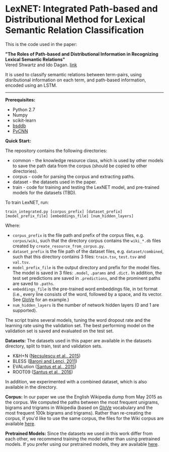 # LexNET: Integrated Path-based and Distributional Method for Lexical Semantic Relation Classification

This is the code used in the paper:

<b>"The Roles of Path-based and Distributional Information in Recognizing Lexical Semantic Relations"</b><br/>
Vered Shwartz and Ido Dagan. [link](http://arxiv.org/abs/???)

It is used to classify semantic relations between term-pairs, using disributional information on each term, and path-based information, encoded using an LSTM.

***

<b>Prerequisites:</b>
* Python 2.7
* Numpy
* scikit-learn
* [bsddb](https://docs.python.org/2/library/bsddb.html)
* [PyCNN](https://github.com/clab/cnn/)

<b>Quick Start:</b>

The repository contains the following directories:
* common - the knowledge resource class, which is used by other models to save the path data from the corpus (should be copied to other directories).
* corpus - code for parsing the corpus and extracting paths.
* dataset - the datasets used in the paper.
* train - code for training and testing the LexNET model, and pre-trained models for the datasets (TBD).

To train LexNET, run:

`train_integrated.py [corpus_prefix] [dataset_prefix] [model_prefix_file] [embeddings_file] [num_hidden_layers]`

Where:
* `corpus_prefix` is the file path and prefix of the corpus files, e.g. `corpus/wiki`, such that the directory corpus contains the `wiki_*.db` files created by `create_resource_from_corpus.py`.
* `dataset_prefix` is the file path of the dataset files, e.g. `dataset/combined`, such that this directory contains 3 files: `train.tsv`, `test.tsv` and `val.tsv`.
* `model_prefix_file` is the output directory and prefix for the model files. The model is saved in 3 files: `.model`, `.params` and `.dict.`
In addition, the test set predictions are saved in `.predictions`, and the prominent paths are saved to `.paths`.
* `embeddings_file` is the pre-trained word embeddings file, in txt format (i.e., every line consists of the word, followed by a space, and its vector. See [GloVe](http://nlp.stanford.edu/data/glove.6B.zip) for an example.)
* `num_hidden_layers` is the number of network hidden layers (0 and 1 are supported).

The script trains several models, tuning the word dropout rate and the learning rate using the validation set. The best performing model on the validation set is saved and evaluated on the test set.

<b>Datasets:</b>
The datasets used in this paper are available in the datasets directory, split to train, test and validation sets.

* K&H+N ([Necsulescu et al., 2015](http://www.aclweb.org/anthology/S15-1021))
* BLESS ([Baroni and Lenci, 2011](http://www.aclweb.org/anthology/W11-2501))
* EVALution ([Santus et al., 2015](http://www.aclweb.org/anthology/W15-4208))
* ROOT09 ([Santus et al., 2016](http://arxiv.org/abs/1603.08702))

In addition, we experimented with a combined dataset, which is also available in the directory.

<b>Corpus:</b>
In our paper we use the English Wikipedia dump from May 2015 as the corpus. We computed the paths between the most frequent unigrams, bigrams and trigrams in Wikipedia (based on [GloVe](http://nlp.stanford.edu/data/glove.6B.zip) vocabulary and the most frequent 100k bigrams and trigrams). Rather than re-creating the corpus, if you'd like to use the same corpus, the files for the Wiki corpus are available [here](https://drive.google.com/folderview?id=0B0kBcFEBhcbhdXBTOVRRbThOVDg&usp=sharing).

<b>Pretrained Models:</b>
Since the datasets we used in this work differ from each other, we recommend training the model rather than using pretrained models. If you prefer using our pretrained models, they are available [here](https://drive.google.com/folderview?id=0B0kBcFEBhcbhQ3h6VDV2NFQ0SGc&usp=sharing).
